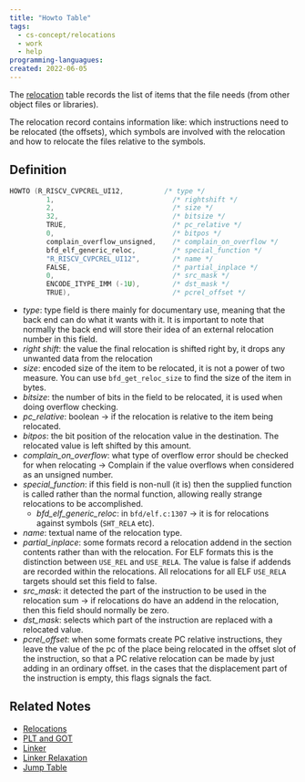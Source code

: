 ```yaml
---
title: "Howto Table" 
tags:
  - cs-concept/relocations
  - work
  - help
programming-languagues:
created: 2022-06-05
---
```

The [relocation](notes/private/work/relocations.md) table records the list of items that the file needs (from other object files or libraries).

The relocation record contains information like: which instructions need to be relocated (the offsets), which symbols are involved with the relocation and how to relocate the files relative to the symbols.

## Definition
```c
HOWTO (R_RISCV_CVPCREL_UI12,          /* type */
         1,                             /* rightshift */
         2,                             /* size */
         32,                            /* bitsize */
         TRUE,                          /* pc_relative */
         0,                             /* bitpos */
         complain_overflow_unsigned,    /* complain_on_overflow */
         bfd_elf_generic_reloc,         /* special_function */
         "R_RISCV_CVPCREL_UI12",        /* name */
         FALSE,                         /* partial_inplace */
         0,                             /* src_mask */
         ENCODE_ITYPE_IMM (-1U),        /* dst_mask */
         TRUE),                         /* pcrel_offset */
```

* _type_: type field is there mainly for documentary use, meaning that the back end can do what it wants with it. It is important to note that normally the back end will store their idea of an external relocation number in this field.
* _right shift_: the value the final relocation is shifted right by, it drops any unwanted data from the relocation
* _size_: encoded size of the item to be relocated, it is not a power of two measure. You can use `bfd_get_reloc_size` to find the size of the item in bytes.
* _bitsize_: the number of bits in the field to be relocated, it is used when doing overflow checking.
* _pc_relative_: boolean -> if the relocation is relative to the item being relocated.
* _bitpos_: the bit position of the relocation value in the destination. The relocated value is left shifted by this amount.
* _complain_on_overflow_: what type of overflow error should be checked for when relocating -> Complain if the value overflows when considered as an unsigned number.
* _special_function_: if this field is non-null (it is) then the supplied function is called rather than the normal function, allowing really strange relocations to be accomplished.
  * _bfd_elf_generic_reloc_: in `bfd/elf.c:1307` -> it is for relocations against symbols (`SHT_RELA` etc).
* _name_: textual name of the relocation type.
* _partial_inplace_: some formats record a relocation addend in the section contents rather than with the relocation. For ELF formats this is the distinction between `USE_REL` and `USE_RELA`. The value is false if addends are recorded within the relocations. All relocations for all ELF `USE_RELA` targets should set this field to false.
* _src_mask_: it detected the part of the instruction to be used in the relocation sum -> if relocations do have an addend in the relocation, then this field should normally be zero.
* _dst_mask_: selects which part of the instruction are replaced with a relocated value.
* _pcrel_offset_: when some formats create PC relative instructions, they leave the value of the pc of the place being relocated in the offset slot of the instruction, so that a PC relative relocation can be made by just adding in an ordinary offset. in the cases that the displacement part of the instruction is empty, this flags signals the fact.

## Related Notes
- [Relocations](notes/private/work/relocations.md)
- [PLT and GOT](notes/private/work/plt-and-got.md)
- [Linker](notes/private/work/linker.md)
- [Linker Relaxation](notes/general/linker-relaxation.md)
- [Jump Table](notes/private/work/jump-table.md)